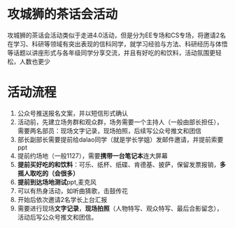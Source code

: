 # 攻城狮的茶话会活动
攻城狮的茶话会活动类似于走进4.0活动，但是分为EE专场和CS专场，将邀请2名在学习、科研等领域有突出表现的信科同学，就学习经验与方法、科研经历与体悟等话题以讲座形式与各年级同学分享交流，并且有好吃的和饮料，活动氛围更轻松，人数也更少
# 活动流程
1. 公众号推送报名文案，并以短信形式确认
2. 活动前，先建立场务群和观众群，场务需要一个主持人（一般由部长担任），需要两名部员：现场文字记录，现场拍照，后续写公众号推文和团信
3. 部长副部长需要提前给dalao同学（就是学长学姐）发邮件邀请，并提前索要ppt
4. 提前约场地（一般1127），需要**携带一台笔记本**连大屏幕
5. **提前买好吃的和饮料**：可乐、纸杯、纸碟、肯德基、披萨，保留发票报销，**多摇人取吃的（会很多）**
6. **提前到达场地测试**ppt,麦克风
7. 可以有热身活动，如听曲猜歌，击鼓传花
8. 开始后依次邀请2名学长上台汇报
9. 需要进行现场**文字记录**，**现场拍照**（人物特写、观众特写、最后合影留念），活动后写公众号推文和团信。
